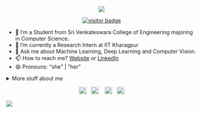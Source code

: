 <p align="center"><img src="https://imgur.com/wd3bnrm.gif"/></p>
<p align="center"><a href="https://visitor-badge.glitch.me/badge?page_id=mahavisvanathan.mahavisvanathan"><img src="https://visitor-badge.glitch.me/badge?page_id=mahavisvanathan.mahavisvanathan" alt="visitor badge"/></a></p>

- 🌱 I’m a Student from Sri Venkateswara College of Engineering majoring in Computer Science.
- 🔭 I’m currently a Research Intern at IIT Kharagpur
- 💬 Ask me about Machine Learning, Deep Learning and Computer Vision.
- 📫 How to reach me? [Website](https://mahav.me/) or [LinkedIn](https://linkedin.com/in/mahavisvanathan/)
- 😄 Pronouns: "she" | "her"

<details>
<summary>
  More stuff about me
</summary>

## Languages, Tools and Framework Known 📜
<img height="32" width="32" src="https://unpkg.com/simple-icons@v3/icons/python.svg" />&nbsp; 
<img height="32" width="32" src="https://unpkg.com/simple-icons@v3/icons/java.svg" />&nbsp; 
<img height="32" width="32" src="https://unpkg.com/simple-icons@v3/icons/cplusplus.svg" />&nbsp; 
<img height="32" width="32" src="https://unpkg.com/simple-icons@v3/icons/javascript.svg" />&nbsp; 
<img height="32" width="32" src="https://unpkg.com/simple-icons@v3/icons/html5.svg" />&nbsp; 
<img height="32" width="32" src="https://unpkg.com/simple-icons@v3/icons/css3.svg" />&nbsp; 
<img height="32" width="32" src="https://unpkg.com/simple-icons@v3/icons/php.svg" />&nbsp; 
<img height="32" width="32" src="https://unpkg.com/simple-icons@v3/icons/mysql.svg" />&nbsp; 
<img height="32" width="32" src="https://unpkg.com/simple-icons@v3/icons/mongodb.svg" />&nbsp; 
<img height="32" width="32" src="https://unpkg.com/simple-icons@v3/icons/pytorch.svg" />&nbsp;
<img height="32" width="32" src="https://unpkg.com/simple-icons@v3/icons/tensorflow.svg" />&nbsp; 
<img height="32" width="32" src="https://unpkg.com/simple-icons@v3/icons/grafana.svg" />&nbsp; 
<img height="32" width="32" src="https://unpkg.com/simple-icons@v3/icons/git.svg" />&nbsp; 
<img height="32" width="32" src="https://unpkg.com/simple-icons@v3/icons/figma.svg" />&nbsp; 
<img height="32" width="32" src="https://unpkg.com/simple-icons@v3/icons/androidstudio.svg" />&nbsp; 
<img height="32" width="32" src="https://unpkg.com/simple-icons@v3/icons/flask.svg" />&nbsp;
<img height="32" width="32" src="https://unpkg.com/simple-icons@v3/icons/bootstrap.svg" />&nbsp; 


### Languages 🌐

| Language      | Proficiency         |
| ------------- | --------------------|
| English (duh) | Bilingual Profiency |
| French        | DELF-A2              |
| Tamil         | Native Language     |
</details>
<!-- footer --!>
<p align="center">
<a id="GitHub" href="https://github.com/mahavisvanathan/"><img height="20px" src="https://img.shields.io/badge/-GitHub-black?style=flat-square&logo=Github&logoColor=white" alt="GitHub" /></a>&nbsp;&nbsp;     
<a id="LinkedIn" href="https://linkedin.com/in/mahavisvanathan/"><img height="20px" src="https://img.shields.io/badge/-mahavisvanathan-blue?style=flat-square&logo=Linkedin&logoColor=white&link=https://www.linkedin.com/in/mahavisvanathan/" alt="LinkedIn" /></a> &nbsp;&nbsp;
<a id="Website" href="https://mahav.me/"><img height="20px" src="https://imgur.com/ZqeggKO.png" alt="Website" /></a>&nbsp;&nbsp;
<a id="Mail" href="mailto:mahav2000@gmail.com"><img height="20px" src="https://img.shields.io/badge/-Mail-red?style=flat-square&logo=Gmail&logoColor=white" alt="Mail"/></a>
</p>
<img src="https://imgur.com/MXTW5Av.png"/>

